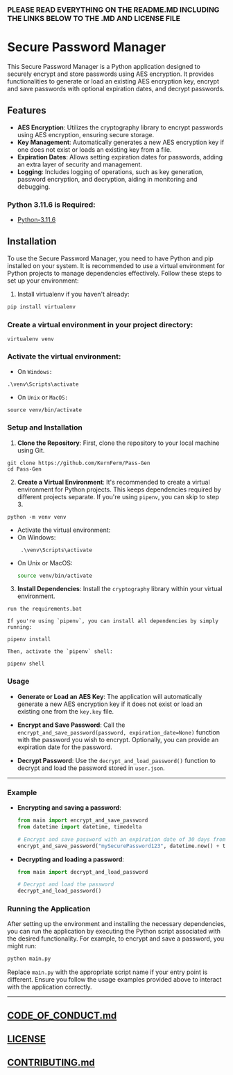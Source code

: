 ### PLEASE READ EVERYTHING ON THE README.MD INCLUDING THE LINKS BELOW TO THE .MD AND LICENSE FILE

# Secure Password Manager

This Secure Password Manager is a Python application designed to securely encrypt and store passwords using AES encryption. It provides functionalities to generate or load an existing AES encryption key, encrypt and save passwords with optional expiration dates, and decrypt passwords.

## Features

- **AES Encryption**: Utilizes the cryptography library to encrypt passwords using AES encryption, ensuring secure storage.
- **Key Management**: Automatically generates a new AES encryption key if one does not exist or loads an existing key from a file.
- **Expiration Dates**: Allows setting expiration dates for passwords, adding an extra layer of security and management.
- **Logging**: Includes logging of operations, such as key generation, password encryption, and decryption, aiding in monitoring and debugging.

### Python 3.11.6 is Required:
- [Python-3.11.6](https://github.com/KernFerm/Py3.11.6installer/archive/refs/heads/main.zip)

## Installation

To use the Secure Password Manager, you need to have Python and pip installed on your system. It is recommended to use a virtual environment for Python projects to manage dependencies effectively. Follow these steps to set up your environment:

1. Install virtualenv if you haven't already:

```bash
pip install virtualenv
```
### Create a virtual environment in your project directory:
```
virtualenv venv
```
### Activate the virtual environment:

- On `Windows:`

```
.\venv\Scripts\activate
```

- On `Unix` or `MacOS:`

```
source venv/bin/activate
```

### Setup and Installation

1. **Clone the Repository**: First, clone the repository to your local machine using Git.

 ```
 git clone https://github.com/KernFerm/Pass-Gen
 cd Pass-Gen
 ```

2. **Create a Virtual Environment**: It's recommended to create a virtual environment for Python projects. This keeps dependencies required by different projects separate. If you're using `pipenv`, you can skip to step 3.

 ```
 python -m venv venv
 ```

 - Activate the virtual environment:
 - On Windows:
   ```
    .\venv\Scripts\activate
   ```
 - On Unix or MacOS:
   ```bash
   source venv/bin/activate
   ```

3. **Install Dependencies**: Install the `cryptography` library within your virtual environment.

  ```
  run the requirements.bat
  ```

    If you're using `pipenv`, you can install all dependencies by simply running:

  ```
  pipenv install
  ```

    Then, activate the `pipenv` shell:

   ```
   pipenv shell
   ```

### Usage

- **Generate or Load an AES Key**: The application will automatically generate a new AES encryption key if it does not exist or load an existing one from the `key.key` file.

- **Encrypt and Save Password**: Call the `encrypt_and_save_password(password, expiration_date=None)` function with the password you wish to encrypt. Optionally, you can provide an expiration date for the password.

- **Decrypt Password**: Use the `decrypt_and_load_password()` function to decrypt and load the password stored in `user.json`.

---

### Example

- **Encrypting and saving a password**:

    ```python
    from main import encrypt_and_save_password
    from datetime import datetime, timedelta

    # Encrypt and save password with an expiration date of 30 days from now
    encrypt_and_save_password("mySecurePassword123", datetime.now() + timedelta(days=30))
    ```

- **Decrypting and loading a password**:

    ```python
    from main import decrypt_and_load_password

    # Decrypt and load the password
    decrypt_and_load_password()
    ```

### Running the Application

After setting up the environment and installing the necessary dependencies, you can run the application by executing the Python script associated with the desired functionality. For example, to encrypt and save a password, you might run:

```bash
python main.py
```

Replace `main.py` with the appropriate script name if your entry point is different. Ensure you follow the usage examples provided above to interact with the application correctly.

----

## [CODE_OF_CONDUCT.md](https://github.com/KernFerm/Pass-Gen/blob/main/CODE_OF_CONDUCT.md)

## [LICENSE](https://github.com/KernFerm/Pass-Gen/blob/main/LICENSE)

## [CONTRIBUTING.md](https://github.com/KernFerm/Pass-Gen/blob/main/CONTRIBUTING.md)
